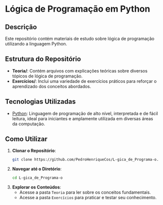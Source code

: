 # Lógica de Programação em Python

## Descrição

Este repositório contém materiais de estudo sobre lógica de programação utilizando a linguagem Python.

## Estrutura do Repositório

- **Teoria/**: Contém arquivos com explicações teóricas sobre diversos tópicos de lógica de programação.
- **Exercícios/**: Inclui uma variedade de exercícios práticos para reforçar o aprendizado dos conceitos abordados.

## Tecnologias Utilizadas

- [Python](https://www.python.org/): Linguagem de programação de alto nível, interpretada e de fácil leitura, ideal para iniciantes e amplamente utilizada em diversas áreas da computação.

## Como Utilizar

1. **Clonar o Repositório**:
   ```bash
   git clone https://github.com/PedroHenriqueCos/L-gica_de_Programa-o.git
   ```
2. **Navegar até o Diretório**:
   ```bash
   cd L-gica_de_Programa-o
   ```
3. **Explorar os Conteúdos**:
   - Acesse a pasta `Teoria` para ler sobre os conceitos fundamentais.
   - Acesse a pasta `Exercícios` para praticar e testar seu conhecimento.
